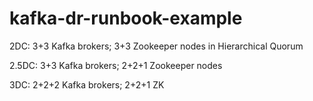 # kafka-dr-runbook-example


2DC: 3+3 Kafka brokers; 3+3 Zookeeper nodes in Hierarchical Quorum

2.5DC: 3+3 Kafka brokers; 2+2+1 Zookeeper nodes

3DC: 2+2+2 Kafka brokers; 2+2+1 ZK


